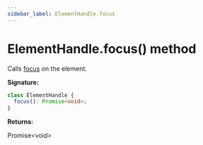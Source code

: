 ```yaml
---
sidebar_label: ElementHandle.focus
---
```


# ElementHandle.focus() method

Calls [focus](https://developer.mozilla.org/en-US/docs/Web/API/HTMLElement/focus) on the element.

**Signature:**

```typescript
class ElementHandle {
  focus(): Promise<void>;
}
```

**Returns:**

Promise&lt;void&gt;
